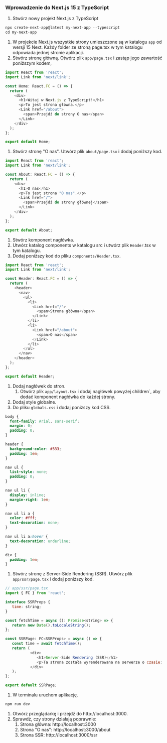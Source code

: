 ### Wprowadzenie do Next.js 15 z TypeScript

1. Stwórz nowy projekt Next.js z TypeScript
```js
npx create-next-app@latest my-next-app --typescript
cd my-next-app
```
1. W projekcie Next.js wszystkie strony umieszczone są w katalogu `app` od wersji 15 Next. Każdy folder ze stroną page.tsx w tym katalogu odpowiada jednej stronie aplikacji.
1. Stwórz stronę główną. Otwórz plik `app/page.tsx` i zastąp jego zawartość poniższym kodem,
```js
import React from 'react';
import Link from 'next/link';

const Home: React.FC = () => {
  return (
    <div>
      <h1>Witaj w Next.js z TypeScript!</h1>
      <p>To jest strona główna.</p>
      <Link href="/about">
        <span>Przejdź do strony O nas</span>
      </Link>
    </div>
  );
};

export default Home;
```
1. Stwórz stronę "O nas". Utwórz plik `about/page.tsx` i dodaj poniższy kod.
```js
import React from 'react';
import Link from 'next/link';

const About: React.FC = () => {
  return (
    <div>
      <h1>O nas</h1>
      <p>To jest strona "O nas".</p>
      <Link href="/">
        <span>Przejdź do strony głównej</span>
      </Link>
    </div>
  );
};

export default About;
```
1. Stwórz komponent nagłówka.
1. Utwórz katalog components w katalogu src i utwórz plik `Header`.tsx w tym katalogu.
1. Dodaj poniższy kod do pliku `components/Header.tsx`.
```js
import React from 'react';
import Link from 'next/link';

const Header: React.FC = () => {
  return (
    <header>
      <nav>
        <ul>
          <li>
            <Link href="/">
              <span>Strona główna</span>
            </Link>
          </li>
          <li>
            <Link href="/about">
              <span>O nas</span>
            </Link>
          </li>
        </ul>
      </nav>
    </header>
  );
};

export default Header;
```
1. Dodaj nagłówek do stron.
   1. Otwórz plik `app/layout.tsx` i dodaj nagłówek powyżej children`, aby dodać komponent nagłówka do każdej strony.
1. Dodaj style globalne.
1. Do pliku `globals.css` i dodaj poniższy kod CSS.
```css
body {
  font-family: Arial, sans-serif;
  margin: 0;
  padding: 0;
}

header {
  background-color: #333;
  padding: 1em;
}

nav ul {
  list-style: none;
  padding: 0;
}

nav ul li {
  display: inline;
  margin-right: 1em;
}

nav ul li a {
  color: #fff;
  text-decoration: none;
}

nav ul li a:hover {
  text-decoration: underline;
}

div {
  padding: 1em;
}
```
1. Stwórz stronę z Server-Side Rendering (SSR). Utwórz plik `app/ssr/page.tsx` i dodaj poniższy kod.
```js
// app/ssr/page.tsx
import { FC } from 'react';

interface SSRProps {
   time: string;
}

const fetchTime = async (): Promise<string> => {
   return new Date().toLocaleString();
};

const SSRPage: FC<SSRProps> = async () => {
   const time = await fetchTime();
   return (
           <div>
              <h1>Server-Side Rendering (SSR)</h1>
              <p>Ta strona została wyrenderowana na serwerze o czasie: {time}</p>
           </div>
   );
};

export default SSRPage;
```
1. W terminalu uruchom aplikację.
```js
npm run dev
```
1. Otwórz przeglądarkę i przejdź do http://localhost:3000.
1. Sprawdź, czy strony działają poprawnie:
   1. Strona główna: http://localhost:3000
   1. Strona "O nas": http://localhost:3000/about
   1. Strona SSR: http://localhost:3000/ssr
